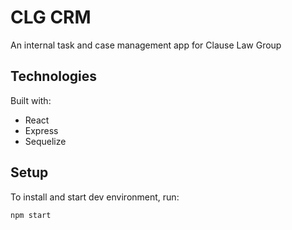 # CLG CRM

An internal task and case management app for Clause Law Group

## Technologies

Built with:

- React
- Express
- Sequelize

## Setup

To install and start dev environment, run:

`npm start`

